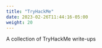 ```yaml
---
title: "TryHackMe"
date: 2023-02-26T11:44:16-05:00
weight: 20
---
```


A collection of TryHackMe write-ups